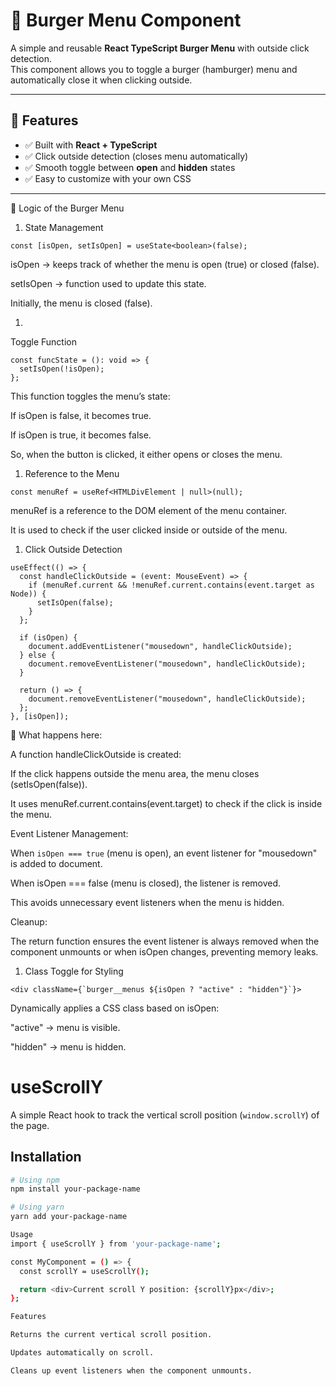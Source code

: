 # 🍔 Burger Menu Component

A simple and reusable **React TypeScript Burger Menu** with outside click detection.  
This component allows you to toggle a burger (hamburger) menu and automatically close it when clicking outside.

---

## 🚀 Features
- ✅ Built with **React + TypeScript**
- ✅ Click outside detection (closes menu automatically)
- ✅ Smooth toggle between **open** and **hidden** states
- ✅ Easy to customize with your own CSS

---

🔎 Logic of the Burger Menu
1. State Management
```
const [isOpen, setIsOpen] = useState<boolean>(false);
```


isOpen → keeps track of whether the menu is open (true) or closed (false).

setIsOpen → function used to update this state.

Initially, the menu is closed (false).

1. 
Toggle Function
```
const funcState = (): void => {
  setIsOpen(!isOpen);
};
```


This function toggles the menu’s state:

If isOpen is false, it becomes true.

If isOpen is true, it becomes false.

So, when the button is clicked, it either opens or closes the menu.

1. Reference to the Menu
```
const menuRef = useRef<HTMLDivElement | null>(null);
```


menuRef is a reference to the DOM element of the menu container.

It is used to check if the user clicked inside or outside of the menu.

1. Click Outside Detection
```
useEffect(() => {
  const handleClickOutside = (event: MouseEvent) => {
    if (menuRef.current && !menuRef.current.contains(event.target as Node)) {
      setIsOpen(false);
    }
  };

  if (isOpen) {
    document.addEventListener("mousedown", handleClickOutside);
  } else {
    document.removeEventListener("mousedown", handleClickOutside);
  }

  return () => {
    document.removeEventListener("mousedown", handleClickOutside);
  };
}, [isOpen]);
```

🔹 What happens here:

A function handleClickOutside is created:

If the click happens outside the menu area, the menu closes (setIsOpen(false)).

It uses menuRef.current.contains(event.target) to check if the click is inside the menu.

Event Listener Management:

When ```isOpen === true``` (menu is open), an event listener for "mousedown" is added to document.

When isOpen === false (menu is closed), the listener is removed.

This avoids unnecessary event listeners when the menu is hidden.

Cleanup:

The return function ensures the event listener is always removed when the component unmounts or when isOpen changes, preventing memory leaks.

1. Class Toggle for Styling
```
<div className={`burger__menus ${isOpen ? "active" : "hidden"}`}>
```


Dynamically applies a CSS class based on isOpen:

"active" → menu is visible.

"hidden" → menu is hidden.


# useScrollY

A simple React hook to track the vertical scroll position (`window.scrollY`) of the page.

## Installation

```bash
# Using npm
npm install your-package-name

# Using yarn
yarn add your-package-name

Usage
import { useScrollY } from 'your-package-name';

const MyComponent = () => {
  const scrollY = useScrollY();

  return <div>Current scroll Y position: {scrollY}px</div>;
};

Features

Returns the current vertical scroll position.

Updates automatically on scroll.

Cleans up event listeners when the component unmounts.